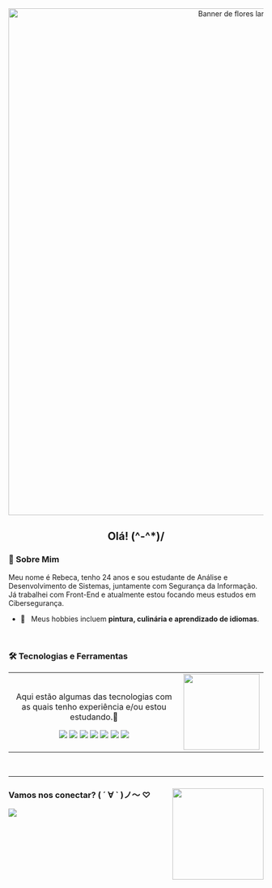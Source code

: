 <div align="center">
  <img src="https://media0.giphy.com/media/v1.Y2lkPTc5MGI3NjExbmFlYzU5Zm5uZ3doNzgzMHNuYjZ5Yjdvdzk1dWZodDZidTNsYnY3aCZlcD12MV9pbnRlcm5hb19naWZfYnlfaWQmY3Q9Zw/1IJCHylHJe6RSjs9gj/giphy.gif" alt="Banner de flores laranjas em movimento" width="1000"/>
  
  <h2>Olá! (^-^*)/ </h2>
</div>


### 💖 Sobre Mim

Meu nome é Rebeca, tenho 24 anos e sou estudante de Análise e Desenvolvimento de Sistemas, juntamente com Segurança da Informação. Já trabalhei com Front-End e atualmente estou focando meus estudos em Cibersegurança.

- 🌸 &nbsp; Meus hobbies incluem **pintura, culinária e aprendizado de idiomas**.

<br>

### 🛠️ Tecnologias e Ferramentas

<table align="center">
  <tr>
    <td align="center">
      <p>Aqui estão algumas das tecnologias com as quais tenho experiência e/ou estou estudando.🌱</p>
      <a href="#"><img src="https://img.shields.io/badge/HTML5-E34F26?style=for-the-badge&logo=html5&logoColor=white" /></a>
      <a href="#"><img src="https://img.shields.io/badge/CSS3-1572B6?style=for-the-badge&logo=css3&logoColor=white" /></a>
      <a href="#"><img src="https://img.shields.io/badge/JavaScript-F7DF1E?style=for-the-badge&logo=javascript&logoColor=black" /></a>
      <a href="#"><img src="https://img.shields.io/badge/React-61DAFB?style=for-the-badge&logo=react&logoColor=black" /></a>
      <a href="#"><img src="https://img.shields.io/badge/TypeScript-3178C6?style=for-the-badge&logo=typescript&logoColor=white" /></a>
      <a href="#"><img src="https://img.shields.io/badge/Java-007396?style=for-the-badge&logo=openjdk&logoColor=white" /></a>
      <a href="#"><img src="https://img.shields.io/badge/MySQL-4479A1?style=for-the-badge&logo=mysql&logoColor=white" /></a>
    </td>
    <td align="center">
      <img height="150em" src="https://github-readme-stats.vercel.app/api/top-langs/?username=rebcs&layout=compact&langs_count=7&theme=catppuccin_latte"/>
    </td>
  </tr>
</table>

<br>

---

<div>
  <img src="https://media.giphy.com/media/hDG5fDJJCIIFjvkHXT/giphy.gif" width="180" align="right" /> <div align="left">
      <h3>Vamos nos conectar? ( ´ ∀ ` )ノ～ ♡</h3>
      <p>
          <a href="https://www.linkedin.com/in/rebeca--santos/"><img src="https://img.shields.io/badge/-LinkedIn-0077B5?style=for-the-badge&logo=linkedin&logoColor=white&color=FFC0CB" /></a>
      </p>
  </div>
</div>
